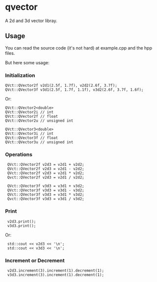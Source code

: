 # qvector

A 2d and 3d vector libray.

## Usage

You can read the source code (it's not hard) at example.cpp and the hpp files.

But here some usage:

### Initialization

    QVct::QVector2f v2d1(2.5f, 1.7f), v2d2(2.6f, 3.7f);
    QVct::QVector3f v3d1(2.5f, 1.7f, 1.1f), v3d2(2.6f, 3.7f, 1.6f);

Or:

    QVct::QVector2<double>
    QVct::QVector2i // int
    QVct::QVector2f // float
    QVct::QVector2u // unsigned int

    QVct::QVector3<double>
    QVct::QVector3i // int
    QVct::QVector3f // float
    QVct::QVector3u // unsigned int

### Operations

     QVct::QVector2f v2d3 = v2d1 + v2d2;
     QVct::QVector2f v2d3 = v2d1 - v2d2;
     QVct::QVector2f v2d3 = v2d1 * v2d2;
     Qvct::QVector2f v2d3 = v2d1 / v2d2;

     QVct::QVector3f v3d3 = v3d1 + v3d2;
     QVct::QVector3f v3d3 = v3d1 - v3d2;
     QVct::QVector3f v3d3 = v3d1 * v3d2;
     Qvct::QVector3f v3d3 = v3d1 / v3d2;

### Print

     v2d3.print();
     v3d3.print();

Or:

     std::cout << v2d3 << '\n';
     std::cout << v3d3 << '\n';

### Increment or Decrement

     v2d3.increment(3).increment(1).decrement(1);
     v3d3.increment(3).increment(1).decrement(1);

